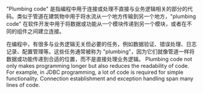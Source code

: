 
"Plumbing code" 是指编程中用于连接或处理不直接与业务逻辑相关的部分的代码。类似于管道在建筑物中用于将水流从一个地方传输到另一个地方，"plumbing code" 在软件开发中用于将数据或功能从一个模块传递到另一个模块，或者在不同的组件之间建立连接。

在编程中，有很多与业务逻辑无关但必要的任务，例如数据验证、错误处理、日志记录、配置管理等。这些任务通常被称为 "plumbing"，因为它们就像管道一样将数据或功能传递到合适的位置，而不是直接处理业务逻辑。
Plumbing code not only makes programming longer but also reduces the readability of code. For example, in JDBC programming, a lot of code is required for simple functionality. Connection establishment and exception handling span many lines of code.

